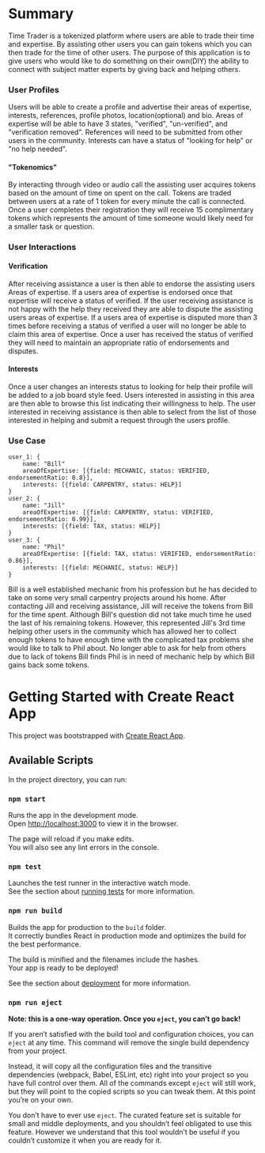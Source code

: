 # Summary

Time Trader is a tokenized platform where users are able to trade their time and expertise. By assisting other users you can gain tokens which you can then trade for the time of other users. The purpose of this application is to give users who would like to do something on their own(DIY) the ability to connect with subject matter experts by giving back and helping others.

### User Profiles

Users will be able to create a profile and advertise their areas of expertise, interests, references, profile photos, location(optional) and bio. Areas of expertise will be able to have 3 states, "verified", "un-verified", and "verification removed". References will need to be submitted from other users in the community. Interests can have a status of "looking for help" or "no help needed".

#### "Tokenomics"

By interacting through video or audio call the assisting user acquires tokens based on the amount of time on spent on the call. Tokens are traded between users at a rate of 1 token for every minute the call is connected. Once a user completes their registration they will receive 15 complimentary tokens which represents the amount of time someone would likely need for a smaller task or question.

### User Interactions

#### Verification

After receiving assistance a user is then able to endorse the assisting users Areas of expertise. If a users area of expertise is endorsed once that expertise will receive a status of verified. If the user receiving assistance is not happy with the help they received they are able to dispute the assisting users areas of expertise. If a users area of expertise is disputed more than 3 times before receiving a status of verified a user will no longer be able to claim this area of expertise. Once a user has received the status of verified they will need to maintain an appropriate ratio of endorsements and disputes.

#### Interests

Once a user changes an interests status to looking for help their profile will be added to a job board style feed. Users interested in assisting in this area are then able to browse this list indicating their willingness to help. The user interested in receiving assistance is then able to select from the list of those interested in helping and submit a request through the users profile.

### Use Case

```
user_1: {
    name: "Bill"
    areaOfExpertise: [{field: MECHANIC, status: VERIFIED, endorsementRatio: 0.8}],
    interests: [{field: CARPENTRY, status: HELP}]
}
user_2: {
    name: "Jill"
    areaOfExpertise: [{field: CARPENTRY, status: VERIFIED, endorsementRatio: 0.99}],
    interests: [{field: TAX, status: HELP}]
}
user_3: {
    name: "Phil"
    areaOfExpertise: [{field: TAX, status: VERIFIED, endorsementRatio: 0.86}],
    interests: [{field: MECHANIC, status: HELP}]
}
```
Bill is a well established mechanic from his profession but he has decided to take on some very small carpentry projects around his home. After contacting Jill and receiving assistance, Jill will receive the tokens from Bill for the time spent. Although Bill's question did not take much time he used the last of his remaining tokens. However, this represented Jill's 3rd time helping other users in the community which has allowed her to collect enough tokens to have enough time with the complicated tax problems she would like to talk to Phil about. No longer able to ask for help from others due to lack of tokens Bill finds Phil is in need of mechanic help by which Bill gains back some tokens.


# Getting Started with Create React App

This project was bootstrapped with [Create React App](https://github.com/facebook/create-react-app).

## Available Scripts

In the project directory, you can run:

### `npm start`

Runs the app in the development mode.\
Open [http://localhost:3000](http://localhost:3000) to view it in the browser.

The page will reload if you make edits.\
You will also see any lint errors in the console.

### `npm test`

Launches the test runner in the interactive watch mode.\
See the section about [running tests](https://facebook.github.io/create-react-app/docs/running-tests) for more information.

### `npm run build`

Builds the app for production to the `build` folder.\
It correctly bundles React in production mode and optimizes the build for the best performance.

The build is minified and the filenames include the hashes.\
Your app is ready to be deployed!

See the section about [deployment](https://facebook.github.io/create-react-app/docs/deployment) for more information.

### `npm run eject`

**Note: this is a one-way operation. Once you `eject`, you can’t go back!**

If you aren’t satisfied with the build tool and configuration choices, you can `eject` at any time. This command will remove the single build dependency from your project.

Instead, it will copy all the configuration files and the transitive dependencies (webpack, Babel, ESLint, etc) right into your project so you have full control over them. All of the commands except `eject` will still work, but they will point to the copied scripts so you can tweak them. At this point you’re on your own.

You don’t have to ever use `eject`. The curated feature set is suitable for small and middle deployments, and you shouldn’t feel obligated to use this feature. However we understand that this tool wouldn’t be useful if you couldn’t customize it when you are ready for it.
```
````
